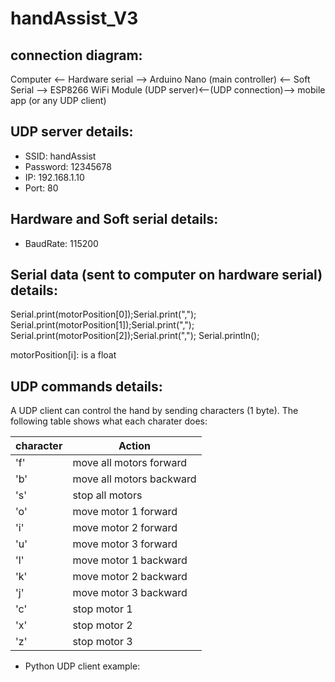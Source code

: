 # handAssist_V3

## connection diagram:

Computer <-- Hardware serial --> Arduino Nano (main controller) <--  Soft Serial --> ESP8266 WiFi Module (UDP server)<--(UDP connection)--> mobile app (or any UDP client)

## UDP server details:
- SSID: handAssist
- Password: 12345678
- IP: 192.168.1.10
- Port: 80

## Hardware and Soft serial details:
- BaudRate: 115200

## Serial data (sent to computer on hardware serial) details:

Serial.print(motorPosition[0]);Serial.print(",");
Serial.print(motorPosition[1]);Serial.print(",");
Serial.print(motorPosition[2]);Serial.print(",");
Serial.println();

motorPosition[i]: is a float


## UDP commands details:
A UDP client can control the hand by sending characters (1 byte). The following table shows what each charater does:

| character     | Action                               |
| ------------- | ------------------------------------ |
| 'f'           |       move all motors forward        |
| 'b'           |       move all motors backward       |
| 's'           |       stop all motors                |
| 'o'           |       move  motor 1 forward          |
| 'i'           |       move  motor 2 forward          |
| 'u'           |       move  motor 3 forward          |
| 'l'           |       move  motor 1 backward         |
| 'k'           |       move  motor 2 backward         |
| 'j'           |       move  motor 3 backward         |
| 'c'           |       stop  motor 1                  |
| 'x'           |       stop  motor 2                  |
| 'z'           |       stop  motor 3                  |

- Python UDP client example: 
